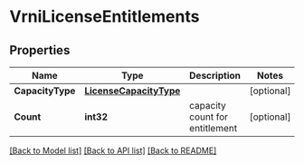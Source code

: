 # VrniLicenseEntitlements

## Properties

Name | Type | Description | Notes
------------ | ------------- | ------------- | -------------
**CapacityType** | [**LicenseCapacityType**](LicenseCapacityType.md) |  | [optional] 
**Count** | **int32** | capacity count for entitlement | [optional] 

[[Back to Model list]](../README.md#documentation-for-models) [[Back to API list]](../README.md#documentation-for-api-endpoints) [[Back to README]](../README.md)


